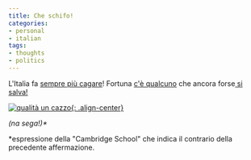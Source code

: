 ```yaml
---
title: Che schifo!
categories:
- personal
- italian
tags:
- thoughts
- politics
---
```

L'Italia fa [sempre più cagare](http://punto-informatico.it/p.aspx?i=2092327
"http://punto-informatico.it/p.aspx?i=2092327" )! Fortuna [c'è qualcuno](http://www.antoniodipietro.com/2007/10/no_al_bavaglio_per_la_rete_1.html
"http://www.antoniodipietro.com/2007/10/no_al_bavaglio_per_la_rete_1.html" )
che ancora forse[ si salva!](http://www.beppegrillo.it/2007/10/la_legge_levipr.html
"http://www.beppegrillo.it/2007/10/la_legge_levipr.html" )

[![qualità un cazzo]({{site.url}}/images/italia.gif){: .align-center}]({{site.url}}/images/italia.gif
"qualità un cazzo" )

_(na sega!)*_

*espressione della "Cambridge School"  che indica il contrario della precedente affermazione.

